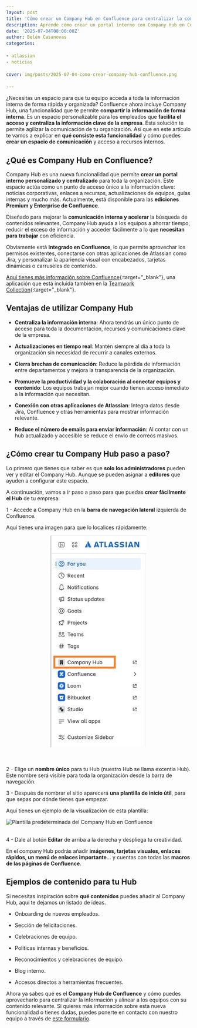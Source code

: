 ```yaml
---
layout: post
title: 'Cómo crear un Company Hub en Confluence para centralizar la comunicación y los recursos internos'
description: Aprende cómo crear un portal interno con Company Hub en Confluence para conectar equipos e información.
date: '2025-07-04T08:00:00Z'
author: Belén Casanovas
categories:

- atlassian
- noticias

cover: img/posts/2025-07-04-como-crear-company-hub-confluence.png

---
```


¿Necesitas un espacio para que tu equipo acceda a toda la información interna de forma rápida y organizada? Confluence ahora incluye Company Hub, una funcionalidad que te permite **compartir la información de forma interna**. Es un espacio personalizable para los empleados que **facilita el acceso y centraliza la información clave de la empresa**. Esta solución te permite agilizar la comunicación de tu organización. Así que en este artículo te vamos a explicar en **qué consiste esta funcionalidad** y cómo puedes **crear un espacio de comunicación** y acceso a recursos internos. 


<h2>¿Qué es Company Hub en Confluence?</h2>

Company Hub es una nueva funcionalidad que permite **crear un portal interno personalizado y centralizado** para toda la organización. Este espacio actúa como un punto de acceso único a la información clave: noticias corporativas, enlaces a recursos, actualizaciones de equipos, guías internas y mucho más. Actualmente, está disponible para las **ediciones Premium y Enterprise de Confluence**.

Diseñado para mejorar la **comunicación interna y acelerar** la búsqueda de contenidos relevantes, Company Hub ayuda a los equipos a ahorrar tiempo, reducir el exceso de información y acceder fácilmente a lo que **necesitan para trabajar** con eficiencia.

Obviamente está **integrado en Confluence**, lo que permite aprovechar los permisos existentes, conectarse con otras aplicaciones de Atlassian como Jira, y personalizar la apariencia visual con encabezados, tarjetas dinámicas o carruseles de contenido.

[Aquí tienes más información sobre Confluence](/confluence){:target="_blank"}, una aplicación que está incluida también en la [Teamwork Collection](https://www.atlassian.com/es/collections/teamwork){:target="_blank"}. 

<h2>Ventajas de utilizar Company Hub</h2>

- **Centraliza la información interna**: Ahora tendrás un único punto de acceso para toda la documentación, recursos y comunicaciones clave de la empresa.

- **Actualizaciones en tiempo real**: Mantén siempre al día a toda la organización sin necesidad de recurrir a canales externos.

- **Cierra brechas de comunicación**: Reduce la pérdida de información entre departamentos y mejora la transparencia de la organización.

- **Promueve la productividad y la colaboración al conectar equipos y contenido**: Los equipos trabajan mejor cuando tienen acceso inmediato a la información que necesitan.

- **Conexión con otras aplicaciones de Atlassian**: Integra datos desde Jira, Confluence y otras herramientas para mostrar información relevante.

- **Reduce el número de emails para enviar información**: Al contar con un hub actualizado y accesible se reduce el envio de correos masivos.


<h2>¿Cómo crear tu Company Hub paso a paso?</h2>

Lo primero que tienes que saber es que **solo los administradores** pueden ver y editar el Company Hub. Aunque se pueden asignar a **editores** que ayuden a configurar este espacio.

A continuación, vamos a ir paso a paso para que puedas **crear fácilmente el Hub** de tu empresa: 

1 - Accede a Company Hub en la **barra de navegación lateral** izquierda de Confluence. 

Aquí tienes una imagen para que lo localices rápidamente: 

<div style="text-align: center;">
<img src="/img/atlassian-products/confluence-menu-company-hub.jpg" alt="Menu Confluence Company Hub">
</div>
<br><br>

2 - Elige un **nombre único** para tu Hub (nuestro Hub se llama excentia Hub). Este nombre será visible para toda la organización desde la barra de navegación. 

3 - Después de nombrar el sitio aparecerá **una plantilla de inicio útil**, para que sepas por dónde tienes que empezar. 

Aquí tienes un ejemplo de la visualización de esta plantilla: 

<img src="/img/atlassian-products/confluence-template-company-hub.gif" alt="Plantilla predeterminada del Company Hub en Confluence">
<br><br>

4 - Dale al botón **Editar** de arriba a la derecha y despliega tu creatividad. 

En el company Hub podrás añadir **imágenes, tarjetas visuales, enlaces rápidos, un menú de enlaces importante**... y cuentas con todas las **macros de las páginas de Confluence**. 


<h2> Ejemplos de contenido para tu Hub </h2>

Si necesitas inspiración sobre **qué contenidos** puedes añadir al Company Hub, aquí te dejamos un listado de ideas. 

- Onboarding de nuevos empleados.

- Sección de felicitaciones.

- Celebraciones de equipo.

- Políticas internas y beneficios.

- Reconocimientos y celebraciones de equipo.

- Blog interno.

- Accesos directos a herramientas frecuentes.


Ahora ya sabes qué es el **Company Hub de Confluence** y cómo puedes aprovecharlo para centralizar la información y alinear a los equipos con su contenido relevante. Si quieres más información sobre esta nueva funcionalidad o tienes dudas, puedes ponerte en contacto con nuestro equipo a través de [este formulario](/contacto). 
